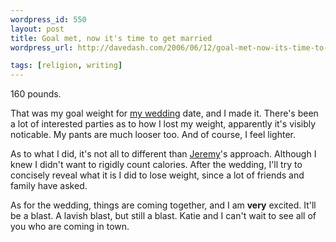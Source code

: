 ```yaml
--- 
wordpress_id: 550
layout: post
title: Goal met, now it's time to get married
wordpress_url: http://davedash.com/2006/06/12/goal-met-now-its-time-to-get-married/

tags: [religion, writing]
---
```


160 pounds.

That was my goal weight for [my wedding](http://ktdd.org/) date, and I made it.  There's been a lot of interested parties as to how I lost my weight, apparently it's visibly noticable.  My pants are much looser too.  And of course, I feel lighter.

As to what I did, it's not all to different than [Jeremy](http://jeremy.zawodny.com/blog/archives/006836.html)'s approach.  Although I knew I didn't want to rigidly count calories.  After the wedding, I'll try to concisely reveal what it is I did to lose weight, since a lot of friends and family have asked.

As for the wedding, things are coming together, and I am **very** excited.  It'll be a blast.  A lavish blast, but still a blast.  Katie and I can't wait to see all of you who are coming in town.
